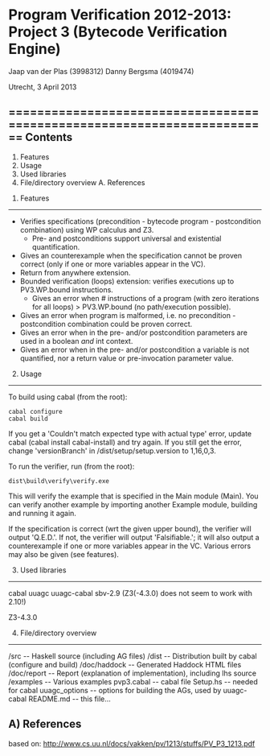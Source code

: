 Program Verification 2012-2013: Project 3 (Bytecode Verification Engine)
========================================================================

Jaap van der Plas (3998312)
Danny Bergsma (4019474)

Utrecht, 3 April 2013

========================================================================
Contents
--------
1. Features
2. Usage
3. Used libraries
4. File/directory overview
A. References

1) Features
-----------
* Verifies specifications (precondition - bytecode program - postcondition combination) using WP calculus and Z3.
  * Pre- and postconditions support universal and existential quantification. 
* Gives an counterexample when the specification cannot be proven correct (only if one or more variables appear in the VC).
* Return from anywhere extension.
* Bounded verification (loops) extension: verifies executions up to PV3.WP.bound instructions.
  * Gives an error when # instructions of a program (with zero iterations for all loops) > PV3.WP.bound (no path/execution possible).
* Gives an error when program is malformed, i.e. no precondition - postcondition combination could be proven correct.
* Gives an error when in the pre- and/or postcondition parameters are used in a boolean *and* int context.
* Gives an error when in the pre- and/or postcondition a variable is not quantified, nor a return value or pre-invocation parameter value.

2) Usage
--------
To build using cabal (from the root):

    cabal configure
    cabal build

If you get a 'Couldn't match expected type with actual type' error, update cabal (cabal install cabal-install) and try again. If you still
get the error, change 'versionBranch' in /dist/setup/setup.version to 1,16,0,3.

To run the verifier, run (from the root):

    dist\build\verify\verify.exe
    
This will verify the example that is specified in the Main module (Main). You can verify another example by importing another Example module,
building and running it again.

If the specification is correct (wrt the given upper bound), the verifier will output 'Q.E.D.'. If not, the verifier will output
'Falsifiable.'; it will also output a counterexample if one or more variables appear in the VC. 
Various errors may also be given (see features).

3) Used libraries
-----------------
cabal
uuagc
uuagc-cabal
sbv-2.9 (Z3(-4.3.0) does not seem to work with 2.10!)

Z3-4.3.0

4) File/directory overview
--------------------------
/src                                     -- Haskell source (including AG files)
/dist                                    -- Distribution built by cabal (configure and build)
/doc/haddock                             -- Generated Haddock HTML files
/doc/report                              -- Report (explanation of implementation), including lhs source
/examples                                -- Various examples
pvp3.cabal                               -- cabal file
Setup.hs                                 -- needed for cabal
uuagc_options                            -- options for building the AGs, used by uuagc-cabal
README.md                                -- this file...

A) References
-------------
based on: http://www.cs.uu.nl/docs/vakken/pv/1213/stuffs/PV_P3_1213.pdf
